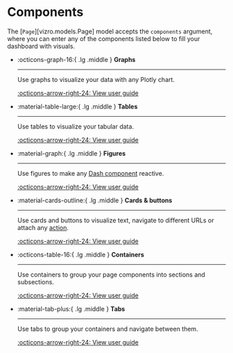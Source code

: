 # Components

The [`Page`][vizro.models.Page] model accepts the `components` argument, where you can enter any of the components
listed below to fill your dashboard with visuals.


<div class="grid cards" markdown>

- :octicons-graph-16:{ .lg .middle } __Graphs__

    ---

    Use graphs to visualize your data with any Plotly chart.

    [:octicons-arrow-right-24: View user guide](graph.md)

- :material-table-large:{ .lg .middle } __Tables__

    ---

    Use tables to visualize your tabular data.

    [:octicons-arrow-right-24: View user guide](table.md)

- :material-graph:{ .lg .middle } __Figures__

    ---

    Use figures to make any [Dash component](https://dash.plotly.com/#open-source-component-libraries) reactive.

    [:octicons-arrow-right-24: View user guide](figure.md)

- :material-cards-outline:{ .lg .middle } __Cards & buttons__

    ---

    Use cards and buttons to visualize text, navigate to different URLs or attach any [action](actions.md).

    [:octicons-arrow-right-24: View user guide](card-button.md)


- :octicons-table-16:{ .lg .middle } __Containers__

    ---

    Use containers to group your page components into sections and subsections.

    [:octicons-arrow-right-24: View user guide](container.md)

- :material-tab-plus:{ .lg .middle } __Tabs__

    ---

    Use tabs to group your containers and navigate between them.

    [:octicons-arrow-right-24: View user guide](tabs.md)

</div>
